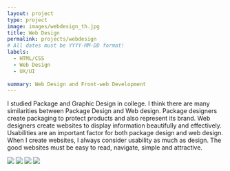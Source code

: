```yaml
---
layout: project
type: project
image: images/webdesign_th.jpg
title: Web Design
permalink: projects/webdesign
# All dates must be YYYY-MM-DD format!
labels:
  - HTML/CSS
  - Web Design
  - UX/UI
  
summary: Web Design and Front-web Development
---
```


I studied Package and Graphic Design in college. I think there are many similarities between Package Design and Web design. Package designers create packaging to protect products and also represent its brand. Web designers create websites to display information beautifully and effectively. Usabilities are an important factor for both package design and web design. When I create websites, I always consider usability as much as design. The good websites must be easy to read, navigate, simple and attractive.

<img class="ui image" src="{{ site.baseurl }}/images/SPIT_home.jpg">

<img class="ui image" src="{{ site.baseurl }}/images/TN_home.jpg">

<img class="ui image" src="{{ site.baseurl }}/images/Margie_home.jpg">

<img class="ui image" src="{{ site.baseurl }}/images/ideahunter_homepage.jpg">


